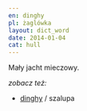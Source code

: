 ```yaml
---
en: dinghy
pl: żaglówka
layout: dict_word
date: 2014-01-04
cat: hull
---
```


Mały jacht mieczowy.

*zobacz też:*

* [dinghy](/dict/d/dinghy/) / szalupa